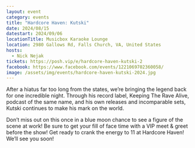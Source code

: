 ```yaml
---
layout: event
category: events
title: "Hardcore Haven: Kutski"
date: 2024/08/15
datestart: 2024/09/06
locationTitle: Musicbox Karaoke Lounge
location: 2980 Gallows Rd, Falls Church, VA, United States
hosts:
  - Nick Nejak
tickets: https://posh.vip/e/hardcore-haven-kutski-2
facebook: https://www.facebook.com/events/1221069702360058/
image: /assets/img/events/hardcore-haven-kutski-2024.jpg
---
```


After a hiatus far too long from the states, we’re bringing the legend back for one incredible night. Through his record label, Keeping The Rave Alive, podcast of the same name, and his own releases and incomparable sets, Kutski continues to make his mark on the world.

Don’t miss out on this once in a blue moon chance to see a figure of the scene at work! Be sure to get your fill of face time with a VIP meet & greet before the show! Get ready to crank the energy to 11 at Hardcore Haven! We’ll see you soon!